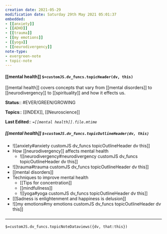 ```yaml
---
creation date: 2021-05-29
modification date: Saturday 29th May 2021 05:01:37
embedded: 
- [[anxiety]]
- [[ADHD]]
- [[trauma]]
- [[my emotions]]
- [[yoga]]
- [[neurodivergency]]
note-type: 
- evergreen-note
- topic-note
---
```


#### [[mental health]] `$=customJS.dv_funcs.topicHeader(dv, this)`

[[mental health]] covers concepts that vary from [[mental disorders]] to [[neurodivergency]] to [[spirituality]] and how it effects us. 

**Status**:: #EVER/GREEN/GROWING 

**Topics**::  [[INDEX]], [[Neuroscience]]

**Last Edited**:: *`=[[mental health]].file.mtime`*

##### [[mental health]] `$=customJS.dv_funcs.topicOutlineHeader(dv, this)`

- ![[anxiety#anxiety customJS dv_funcs topicOutlineHeader dv this]]
- How [[neurodivergency]] affects mental health
	- ![[neurodivergency#neurodivergency customJS dv_funcs topicOutlineHeader dv this]]
- ![[trauma#trauma customJS dv_funcs topicOutlineHeader dv this]]
- [[mental disorders]]
- Techniques to improve mental health
	- [[Tips for concentration]]
	- [[mindfullness]]
	- ![[yoga#yoga customJS dv_funcs topicOutlineHeader dv this]]
- [[Sadness is enlightenment and happiness is delusion]]
- ![[my emotions#my emotions customJS dv_funcs topicOutlineHeader dv this]]

### <hr class="dataviews"/>
`$=customJS.dv_funcs.topicNoteDataviews({dv, that:this})`

